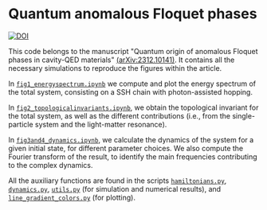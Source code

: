 # Quantum anomalous Floquet phases

[![DOI](https://zenodo.org/badge/DOI/10.5281/zenodo.13353499.svg)](https://doi.org/10.5281/zenodo.13353499)
 
This code belongs to the manuscript "Quantum origin of anomalous Floquet phases in cavity-QED materials" [(arXiv:2312.10141)](https://arxiv.org/abs/2312.10141). 
It contains all the necessary simulations to reproduce the figures within the article. 

In [`fig1_energyspectrum.ipynb`](https://github.com/beaperezg/quantum_anomalous/blob/main/fig1_energyspectrum.ipynb) we compute and plot the energy spectrum of the total system, consisting on a SSH chain with photon-assisted hopping.

In [`fig2_topologicalinvariants.ipynb`](https://github.com/beaperezg/quantum_anomalous/blob/main/fig2_topologicalinvariants.ipynb), we obtain the topological invariant for the total system, as well as the different contributions 
(i.e., from the single-particle system and the light-matter resonance). 

In [`fig3and4_dynamics.ipynb`](https://github.com/beaperezg/quantum_anomalous/blob/main/fig3and4_dynamics.ipynb), we calculate the dynamics of the system for a given initial state, for different parameter choices. 
We also compute the Fourier transform of the result, to identify the main frequencies contributing to the complex dynamics. 

All the auxiliary functions are found in the scripts [`hamiltonians.py`](https://github.com/beaperezg/quantum_anomalous/blob/main/hamiltonians.py), [`dynamics.py`](https://github.com/beaperezg/quantum_anomalous/blob/main/dynamics.py), [`utils.py`](https://github.com/beaperezg/quantum_anomalous/blob/main/utils.py) (for simulation and numerical results),
and [`line_gradient_colors.py`](https://github.com/beaperezg/quantum_anomalous/blob/main/line_gradient_colors.py) (for plotting). 
